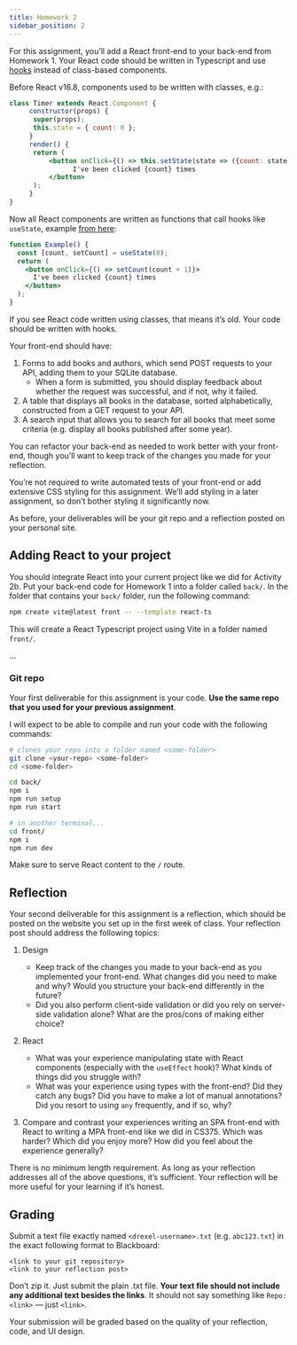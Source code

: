 ```yaml
---
title: Homework 2
sidebar_position: 2
---
```


For this assignment, you’ll add a React front-end to your back-end from Homework 1. Your React code should be written in Typescript and use [hooks](https://react.dev/reference/react/hooks) instead of class-based components.

Before React v16.8, components used to be written with classes, e.g.:

```jsx
class Timer extends React.Component {
     constructor(props) {
      super(props);
      this.state = { count: 0 };
     }
     render() {
      return (
          <button onClick={() => this.setState(state => ({count: state.count + 1}))}>
                I've been clicked {count} times
          </button>
      );
     }
}
```

Now all React components are written as functions that call hooks like `useState`, example [from here](https://legacy.reactjs.org/docs/hooks-intro.html):

```jsx
function Example() {
  const [count, setCount] = useState(0);
  return (
    <button onClick={() => setCount(count + 1)}>
      I've been clicked {count} times
    </button>
  );
}
```

If you see React code written using classes, that means it’s old. Your code should be written with hooks.

Your front-end should have:

1. Forms to add books and authors, which send POST requests to your API, adding them to your SQLite database.
   - When a form is submitted, you should display feedback about whether the request was successful, and if not, why it failed.
2. A table that displays all books in the database, sorted alphabetically, constructed from a GET request to your API.
3. A search input that allows you to search for all books that meet some criteria (e.g. display all books published after some year).

You can refactor your back-end as needed to work better with your front-end, though you’ll want to keep track of the changes you made for your reflection.

You’re not required to write automated tests of your front-end or add extensive CSS styling for this assignment. We’ll add styling in a later assignment, so don’t bother styling it significantly now.

As before, your deliverables will be your git repo and a reflection posted on your personal site.

## Adding React to your project

You should integrate React into your current project like we did for Activity 2b. Put your back-end code for Homework 1 into a folder called `back/`. In the folder that contains your `back/` folder, run the following command:

```bash
npm create vite@latest front -- --template react-ts
```

This will create a React Typescript project using Vite in a folder named `front/`.

...

### Git repo

Your first deliverable for this assignment is your code. **Use the same repo that you used for your previous assignment**.

I will expect to be able to compile and run your code with the following commands:

```bash
# clones your repo into a folder named <some-folder>
git clone <your-repo> <some-folder>
cd <some-folder>

cd back/
npm i
npm run setup
npm run start

# in another terminal...
cd front/
npm i
npm run dev
```

Make sure to serve React content to the `/` route.

## Reflection

Your second deliverable for this assignment is a reflection, which should be posted on the website you set up in the first week of class. Your reflection post should address the following topics:

1. Design
   - Keep track of the changes you made to your back-end as you implemented your front-end. What changes did you need to make and why? Would you structure your back-end differently in the future?
   - Did you also perform client-side validation or did you rely on server-side validation alone? What are the pros/cons of making either choice?

2. React
   - What was your experience manipulating state with React components (especially with the `useEffect` hook)? What kinds of things did you struggle with?
   - What was your experience using types with the front-end? Did they catch any bugs? Did you have to make a lot of manual annotations? Did you resort to using `any` frequently, and if so, why?

3. Compare and contrast your experiences writing an SPA front-end with React to writing a MPA front-end like we did in CS375. Which was harder? Which did you enjoy more? How did you feel about the experience generally?

There is no minimum length requirement. As long as your reflection addresses all of the above questions, it’s sufficient. Your reflection will be more useful for your learning if it’s honest.

## Grading

Submit a text file exactly named `<drexel-username>.txt` (e.g. `abc123.txt`) in the exact following format to Blackboard:

```
<link to your git repository>
<link to your reflection post>
```

Don’t zip it. Just submit the plain .txt file. **Your text file should not include any additional text besides the links**. It should not say something like `Repo: <link>` — just `<link>`.

Your submission will be graded based on the quality of your reflection, code, and UI design.